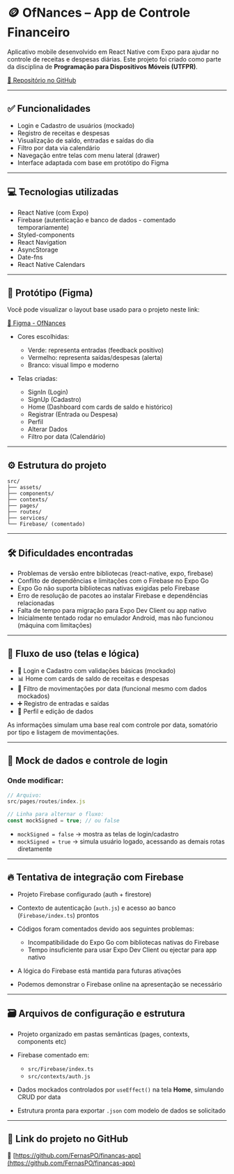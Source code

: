 # 🪙 **OfNances – App de Controle Financeiro**

Aplicativo mobile desenvolvido em React Native com Expo para ajudar no controle de receitas e despesas diárias. Este projeto foi criado como parte da disciplina de **Programação para Dispositivos Móveis (UTFPR)**.

[🔗 Repositório no GitHub](https://github.com/FernasPO/financas-app)

---

## ✅ Funcionalidades

* Login e Cadastro de usuários (mockado)
* Registro de receitas e despesas
* Visualização de saldo, entradas e saídas do dia
* Filtro por data via calendário
* Navegação entre telas com menu lateral (drawer)
* Interface adaptada com base em protótipo do Figma

---

## 💻 Tecnologias utilizadas

* React Native (com Expo)
* Firebase (autenticação e banco de dados - comentado temporariamente)
* Styled-components
* React Navigation
* AsyncStorage
* Date-fns
* React Native Calendars

---

## 🎨 Protótipo (Figma)

Você pode visualizar o layout base usado para o projeto neste link:

[🔗 Figma - OfNances](https://www.figma.com/design/C2wIBFKFYcQU99wy9EbAuF/OfNances)

* Cores escolhidas:

  * Verde: representa entradas (feedback positivo)
  * Vermelho: representa saídas/despesas (alerta)
  * Branco: visual limpo e moderno

* Telas criadas:

  * SignIn (Login)
  * SignUp (Cadastro)
  * Home (Dashboard com cards de saldo e histórico)
  * Registrar (Entrada ou Despesa)
  * Perfil
  * Alterar Dados
  * Filtro por data (Calendário)

---

## ⚙️ Estrutura do projeto

```
src/
├── assets/
├── components/
├── contexts/
├── pages/
├── routes/
├── services/
└── Firebase/ (comentado)
```

---

## 🛠️ Dificuldades encontradas

* Problemas de versão entre bibliotecas (react-native, expo, firebase)
* Conflito de dependências e limitações com o Firebase no Expo Go
* Expo Go não suporta bibliotecas nativas exigidas pelo Firebase
* Erro de resolução de pacotes ao instalar Firebase e dependências relacionadas
* Falta de tempo para migração para Expo Dev Client ou app nativo
* Inicialmente tentado rodar no emulador Android, mas não funcionou (máquina com limitações)

---

## 🔄 Fluxo de uso (telas e lógica)

* 🔐 Login e Cadastro com validações básicas (mockado)
* 📊 Home com cards de saldo de receitas e despesas
* 📅 Filtro de movimentações por data (funcional mesmo com dados mockados)
* ➕ Registro de entradas e saídas
* 👤 Perfil e edição de dados

As informações simulam uma base real com controle por data, somatório por tipo e listagem de movimentações.

---

## 🧪 Mock de dados e controle de login

### Onde modificar:

```js
// Arquivo:
src/pages/routes/index.js

// Linha para alternar o fluxo:
const mockSigned = true; // ou false
```

* `mockSigned = false` → mostra as telas de login/cadastro
* `mockSigned = true` → simula usuário logado, acessando as demais rotas diretamente

---

## 🔥 Tentativa de integração com Firebase

* Projeto Firebase configurado (auth + firestore)
* Contexto de autenticação (`auth.js`) e acesso ao banco (`Firebase/index.ts`) prontos
* Códigos foram comentados devido aos seguintes problemas:

  * Incompatibilidade do Expo Go com bibliotecas nativas do Firebase
  * Tempo insuficiente para usar Expo Dev Client ou ejectar para app nativo
* A lógica do Firebase está mantida para futuras ativações
* Podemos demonstrar o Firebase online na apresentação se necessário

---

## 🗃️ Arquivos de configuração e estrutura

* Projeto organizado em pastas semânticas (pages, contexts, components etc)
* Firebase comentado em:

  * `src/Firebase/index.ts`
  * `src/contexts/auth.js`
* Dados mockados controlados por `useEffect()` na tela **Home**, simulando CRUD por data
* Estrutura pronta para exportar `.json` com modelo de dados se solicitado

---

## 📎 Link do projeto no GitHub

🔗 [https://github.com/FernasPO/financas-app](https://github.com/FernasPO/financas-app)
